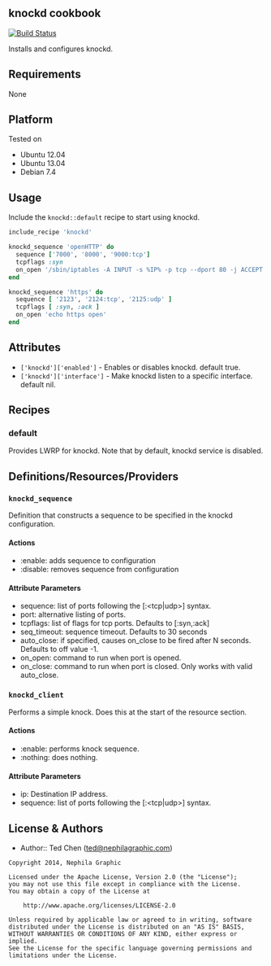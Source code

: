knockd cookbook
---------------
[![Build Status](https://travis-ci.org/nephilagraphic-cookbooks/knockd.svg?branch=0.2.0)](https://travis-ci.org/nephilagraphic-cookbooks/knockd)

Installs and configures knockd.


Requirements
------------

None


Platform
--------

Tested on

* Ubuntu 12.04
* Ubuntu 13.04
* Debian 7.4


Usage
-----

Include the `knockd::default` recipe to start using knockd.

```ruby
include_recipe 'knockd'

knockd_sequence 'openHTTP' do
  sequence ['7000', '8000', '9000:tcp']
  tcpflags :syn
  on_open '/sbin/iptables -A INPUT -s %IP% -p tcp --dport 80 -j ACCEPT'
end

knockd_sequence 'https' do
  sequence [ '2123', '2124:tcp', '2125:udp' ]
  tcpflags [ :syn, :ack ]
  on_open 'echo https open'
end
```


Attributes
----------

- `['knockd']['enabled']` - Enables or disables knockd.  default true.
- `['knockd']['interface']` - Make knockd listen to a specific interface.  default nil.


Recipes
-------

### default
Provides LWRP for knockd.  Note that by default, knockd service is disabled.


Definitions/Resources/Providers
-------------------------------

### `knockd_sequence`
Definition that constructs a sequence to be specified in the knockd configuration. 

#### Actions
- :enable: adds sequence to configuration
- :disable: removes sequence from configuration

#### Attribute Parameters
- sequence: list of ports following the <port1>[:<tcp|udp>] syntax.
- port: alternative listing of ports.
- tcpflags: list of flags for tcp ports.  Defaults to [:syn,:ack]
- seq_timeout: sequence timeout.  Defaults to 30 seconds
- auto_close: if specified, causes on_close to be fired after N seconds.  Defaults to off value -1.
- on_open: command to run when port is opened.
- on_close: command to run when port is closed.  Only works with valid auto_close.

### `knockd_client`
Performs a simple knock.  Does this at the start of the resource section.

#### Actions
- :enable: performs knock sequence.
- :nothing: does nothing.

#### Attribute Parameters
- ip: Destination IP address.
- sequence: list of ports following the <port1>[:<tcp|udp>] syntax.


License & Authors
-----------------
- Author:: Ted Chen (<ted@nephilagraphic.com>)

```text
Copyright 2014, Nephila Graphic

Licensed under the Apache License, Version 2.0 (the "License");
you may not use this file except in compliance with the License.
You may obtain a copy of the License at

    http://www.apache.org/licenses/LICENSE-2.0

Unless required by applicable law or agreed to in writing, software
distributed under the License is distributed on an "AS IS" BASIS,
WITHOUT WARRANTIES OR CONDITIONS OF ANY KIND, either express or implied.
See the License for the specific language governing permissions and
limitations under the License.
```
